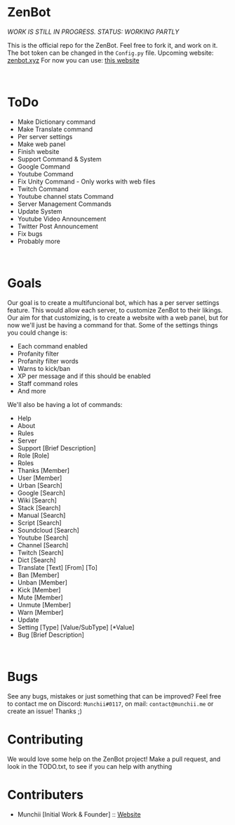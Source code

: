 # ZenBot
*WORK IS STILL IN PROGRESS. STATUS: WORKING PARTLY*

This is the official repo for the ZenBot. Feel free to fork it, and work on it.
The bot token can be changed in the `Config.py` file.
Upcoming website: <a href = 'http://zenbot.xyz'>zenbot.xyz</a>
For now you can use: <a href = 'https://dmunch04.github.io/ZenBot/'>this website</a>

<br>

# ToDo
- Make Dictionary command
- Make Translate command
- Per server settings
- Make web panel
- Finish website
- Support Command & System
- Google Command
- Youtube Command
- Fix Unity Command - Only works with web files
- Twitch Command
- Youtube channel stats Command
- Server Management Commands
- Update System
- Youtube Video Announcement
- Twitter Post Announcement
- Fix bugs
- Probably more

<br>

# Goals
Our goal is to create a multifuncional bot, which has a per server settings feature. This would allow each server, to customize ZenBot to their likings. Our aim for that customizing, is to create a website with a web panel, but for now we'll just be having a command for that. Some of the settings things you could change is:
- Each command enabled
- Profanity filter
- Profanity filter words
- Warns to kick/ban
- XP per message and if this should be enabled
- Staff command roles
- And more

We'll also be having a lot of commands:
- Help
- About
- Rules
- Server
- Support [Brief Description]
- Role [Role]
- Roles
- Thanks [Member]
- User [Member]
- Urban [Search]
- Google [Search]
- Wiki [Search]
- Stack [Search]
- Manual [Search]
- Script [Search]
- Soundcloud [Search]
- Youtube [Search]
- Channel [Search]
- Twitch [Search]
- Dict [Search]
- Translate [Text] [From] [To]
- Ban [Member]
- Unban [Member]
- Kick [Member]
- Mute [Member]
- Unmute [Member]
- Warn [Member]
- Update
- Setting [Type] [Value/SubType] [*Value]
- Bug [Brief Description]

<br>

# Bugs
See any bugs, mistakes or just something that can be improved? Feel free to contact me on Discord: `Munchii#0117`, on mail: `contact@munchii.me` or create an issue! Thanks ;)

# Contributing
We would love some help on the ZenBot project! Make a pull request, and look in the TODO.txt, to see if you can help with anything

# Contributers
- Munchii [Initial Work & Founder] :: <a href = 'http://munchii.me'>Website</a>
